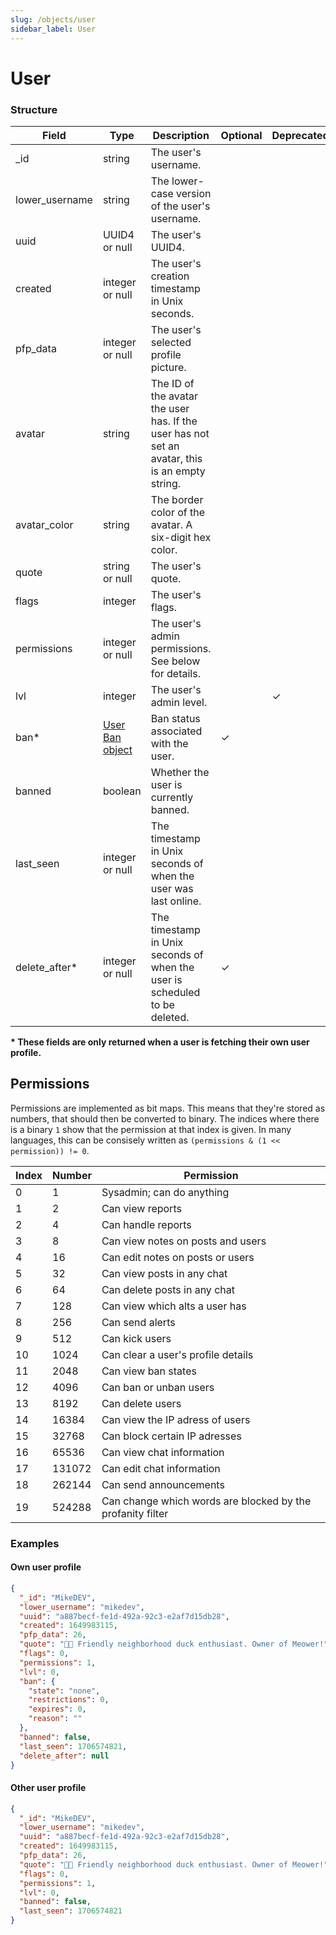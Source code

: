```yaml
---
slug: /objects/user
sidebar_label: User
---
```


# User

### Structure

<!-- prettier-ignore-start -->
| Field | Type | Description | Optional | Deprecated |
| - | - | - | - | - |
| _id | string | The user's username. |
| lower_username | string | The lower-case version of the user's username. |
| uuid | UUID4 or null | The user's UUID4. |
| created | integer or null | The user's creation timestamp in Unix seconds. |
| pfp_data | integer or null | The user's selected profile picture. |
| avatar | string | The ID of the avatar the user has. If the user has not set an avatar, this is an empty string. |
| avatar_color | string | The border color of the avatar. A six-digit hex color. |
| quote | string or null | The user's quote. |
| flags | integer | The user's flags. |
| permissions | integer or null | The user's admin permissions. See below for details. |
| lvl | integer | The user's admin level. | | ✓ |
| ban* | [User Ban object](/objects/user-ban) | Ban status associated with the user. | ✓ | |
| banned | boolean | Whether the user is currently banned. |
| last_seen | integer or null | The timestamp in Unix seconds of when the user was last online. |
| delete_after* | integer or null | The timestamp in Unix seconds of when the user is scheduled to be deleted. | ✓ | |
<!-- prettier-ignore-end -->

**\* These fields are only returned when a user is fetching their own user profile.**

## Permissions

Permissions are implemented as bit maps. This means that they're stored as numbers, that should then be converted to binary. The indices where there is a binary `1` show that the permission at that index is given. In many languages, this can be consisely written as `(permissions & (1 << permission)) != 0`.

<!-- prettier-ignore-start -->
| Index | Number | Permission |
| - | - | - |
| 0 | 1 | Sysadmin; can do anything |
| 1 | 2 | Can view reports |
| 2 | 4 | Can handle reports |
| 3 | 8 | Can view notes on posts and users |
| 4 | 16 | Can edit notes on posts or users |
| 5 | 32 | Can view posts in any chat |
| 6 | 64 | Can delete posts in any chat |
| 7 | 128 | Can view which alts a user has |
| 8 | 256 | Can send alerts |
| 9 | 512 | Can kick users |
| 10 | 1024 | Can clear a user's profile details |
| 11 | 2048 | Can view ban states |
| 12 | 4096 | Can ban or unban users |
| 13 | 8192 | Can delete users |
| 14 | 16384 | Can view the IP adress of users |
| 15 | 32768 | Can block certain IP adresses |
| 16 | 65536 | Can view chat information |
| 17 | 131072 | Can edit chat information |
| 18 | 262144 | Can send announcements |
| 19 | 524288 | Can change which words are blocked by the profanity filter |
<!-- prettier-ignore-end -->

### Examples

#### Own user profile

```json
{
  "_id": "MikeDEV",
  "lower_username": "mikedev",
  "uuid": "a887becf-fe1d-492a-92c3-e2af7d15db28",
  "created": 1649983115,
  "pfp_data": 26,
  "quote": "🦆👋 Friendly neighborhood duck enthusiast. Owner of Meower!",
  "flags": 0,
  "permissions": 1,
  "lvl": 0,
  "ban": {
    "state": "none",
    "restrictions": 0,
    "expires": 0,
    "reason": ""
  },
  "banned": false,
  "last_seen": 1706574821,
  "delete_after": null
}
```

#### Other user profile

```json
{
  "_id": "MikeDEV",
  "lower_username": "mikedev",
  "uuid": "a887becf-fe1d-492a-92c3-e2af7d15db28",
  "created": 1649983115,
  "pfp_data": 26,
  "quote": "🦆👋 Friendly neighborhood duck enthusiast. Owner of Meower!",
  "flags": 0,
  "permissions": 1,
  "lvl": 0,
  "banned": false,
  "last_seen": 1706574821
}
```
